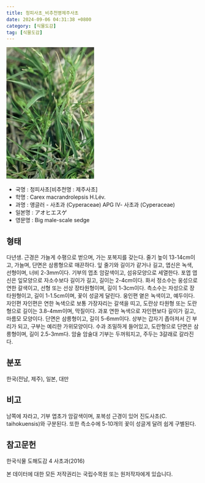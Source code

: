 ```yaml
---
title: 청피사초_비추천명제주사초
date: 2024-09-06 04:31:38 +0800
category: [식물도감]
tag: [식물도감]
---
```




![청피사초[비추천명 : 제주사초]](/assets/img/fileUpload/plants/basic/Cyperaceae/Carex/4893/1_th2.JPG)
- 국명 : 청피사초[비추천명 : 제주사초]
- 학명 : Carex macrandrolepsis H.Lév.
- 과명 : 앵글러 - 사초과 (Cyperaceae) APG Ⅳ- 사초과 (Cyperaceae)
- 일본명 : アオヒエスゲ
- 영문명 : Big male-scale sedge


## 형태
다년생. 근경은 가늘게 수평으로 벋으며, 가는 포복지를 갖는다. 줄기 높이 13-14cm이고, 가늘며, 단면은 삼릉형으로 매끈하다. 잎 줄기와 길이가 같거나 길고, 엽신은 녹색, 선형이며, 너비 2-3mm이다. 기부의 엽초 암갈색이고, 섬유모양으로 세열한다. 포엽 엽신은 잎모양으로 자소수보다 길이가 길고, 길이는 2-4cm이다. 화서 정소수는 웅성으로 연한 갈색이고, 선형 또는 선상 장타원형이며, 길이 1-3cm이다. 측소수는 자성으로 장타원형이고, 길이 1-1.5cm이며, 꽃이 성글게 달린다. 웅인편 옅은 녹색이고, 예두이다. 자인편 자인편은 연한 녹색으로 보통 가장자리는 갈색을 띠고, 도란상 타원형 또는 도란형으로 길이는 3.8-4mm이며, 막질이다. 과포 연한 녹색으로 자인편보다 길이가 길고, 마름모 모양이다. 단면은 삼릉형이고, 길이 5-6mm이다. 상부는 갑자기 좁아져서 긴 부리가 되고, 구부는 예리한 가위모양이다. 수과 조밀하게 들어있고, 도란형으로 단면은 삼릉형이며, 길이 2.5-3mm다. 암술 암술대 기부는 두꺼워지고, 주두는 3갈래로 갈라진다.
## 분포
한국(전남, 제주), 일본, 대만
## 비고
남쪽에 자라고, 기부 엽초가 암갈색이며, 포복성 근경이 있어 진도사초(C. taihokuensis)와 구분된다. 또한 측소수에 5-10개의 꽃이 성글게 달려 쉽게 구별된다.
## 참고문헌
한국식물 도해도감 4 사초과(2016)






본 데이터에 대한 모든 저작권리는 국립수목원 또는 원저작자에게 있습니다.
